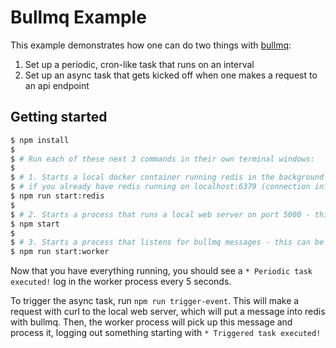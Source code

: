 # Bullmq Example

This example demonstrates how one can do two things with [bullmq](https://docs.bullmq.io/):
1. Set up a periodic, cron-like task that runs on an interval
2. Set up an async task that gets kicked off when one makes a request to an api endpoint

## Getting started
```bash
$ npm install
$
$ # Run each of these next 3 commands in their own terminal windows:
$
$ # 1. Starts a local docker container running redis in the background - skip this
$ # if you already have redis running on localhost:6379 (connection information is in src/config.js)
$ npm run start:redis
$
$ # 2. Starts a process that runs a local web server on port 5000 - this can be horizontally scaled
$ npm start
$
$ # 3. Starts a process that listens for bullmq messages - this can be horizontally scaled
$ npm run start:worker
```

Now that you have everything running, you should see a `* Periodic task executed!` log in the worker
process every 5 seconds.

To trigger the async task, run `npm run trigger-event`. This will make a request with curl to the
local web server, which will put a message into redis with bullmq. Then, the worker process will
pick up this message and process it, logging out something starting with `* Triggered task executed!`
